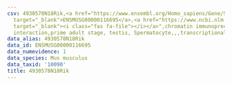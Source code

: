 ```yaml
---
csv: 4930578N18Rik,<a href="https://www.ensembl.org/Homo_sapiens/Gene/Summary?db=core;g=ENSMUSG00000116695"
  target="_blank">ENSMUSG00000116695</a>,<a href="https://www.ncbi.nlm.nih.gov/pubmed/25450459"
  target="_blank"><i class="fas fa-file"></i></a>",chromatin immunoprecipitation assay,direct
  interaction,prime adult stage, testis, Spermatocyte,,,transcriptional regulation,
data_alias: 4930578N18Rik
data_id: ENSMUSG00000116695
data_numevidence: 1
data_species: Mus musculus
data_taxid: '10090'
title: 4930578N18Rik
---
```

